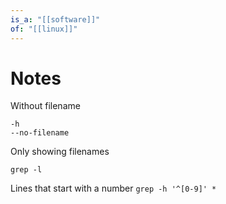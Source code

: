 ```yaml
---
is_a: "[[software]]"
of: "[[linux]]"
---
```

# Notes
Without filename
```
-h
--no-filename
```

Only showing filenames
```
grep -l
```

Lines that start with a number
`grep -h '^[0-9]' *`
